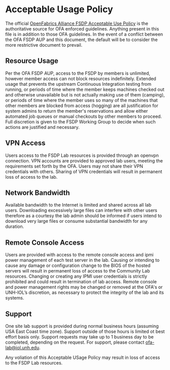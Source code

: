# Acceptable Usage Policy
The official [OpenFabrics Alliance FSDP Acceptable Use Policy](https://downloads.openfabrics.org/WorkGroups/fsdpwg/FSDP%20Acceptable%20Use%20Policy%20v1.0.docx)
is the authoritative source for OFA enforced guidelines.  Anything present
in this file is in addition to those OFA guidelines.  In the event of a
conflict between the OFA FSDP AUP and this document, the default will be
to consider the more restrictive document to prevail.

## Resource Usage
Per the OFA FSDP AUP, access to the FSDP by members is unlimited, however
member access can not block resources indefinitely.  Extended usage that
prevents the upstream Continuous Integration testing from running, or
periods of time where the member keeps machines checked out and otherwise
unavailable but is not actually making use of them (camping), or periods
of time where the member uses so many of the machines that other members
are blocked from access (hogging) are all justification for system admins
to return the member's reservations and allow either automated job queues
or manual checkouts by other members to proceed.  Full discretion is given
to the FSDP Working Group to decide when such actions are justified and
necessary.

## VPN Access
Users access to the FSDP Lab resources is provided through an openvpn
connection. VPN accounts are provided to approved lab users, meeting the
requirements set forth by the OFA.  Users may not share their VPN
credentials with others. Sharing of VPN credentials will result in permanent
loss of access to the lab.

## Network Bandwidth
Available bandwidth to the Internet is limited and shared across all lab
users. Downloading excessively large files can interfere with other users
therefore as a courtesy the lab admin should be informed if users intend
to download very large files or consume substantial bandwidth for any
duration.

## Remote Console Access
Users are provided with access to the remote console access and ipmi power
management of each test server in the lab. Causing or intending to cause 
any damage or configuration change to the BIOS of the hosted servers will
result in permanent loss of access to the Community Lab resources. Changing
or creating any IPMI user credentials is strictly prohibited and could result
in termination of lab access.  Remote console and power management rights may
be changed or removed at the OFA's or UNH-IOL’s discretion, as necessary to
protect the integrity of the lab and its systems.

## Support
One site lab support is provided during normal business hours (assuming USA 
East Coast time zone).  Support outside of those hours is limited ot best effort
basis only. Support requests may take up to 1 business day to be completed,
depending on the request.  For support, please contact ofa-lab@iol.unh.edu.

Any voliation of this Acceptable USage Policy may result in loss of access
to the FSDP Lab resources.
